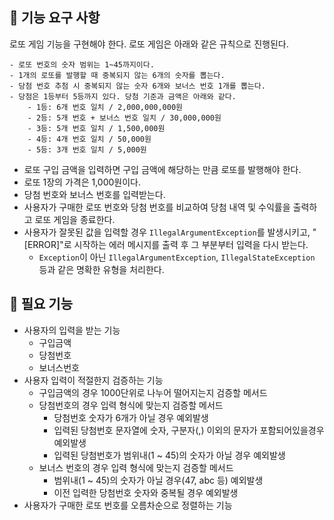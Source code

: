 ## 🚀 기능 요구 사항

로또 게임 기능을 구현해야 한다. 로또 게임은 아래와 같은 규칙으로 진행된다.

```
- 로또 번호의 숫자 범위는 1~45까지이다.
- 1개의 로또를 발행할 때 중복되지 않는 6개의 숫자를 뽑는다.
- 당첨 번호 추첨 시 중복되지 않는 숫자 6개와 보너스 번호 1개를 뽑는다.
- 당첨은 1등부터 5등까지 있다. 당첨 기준과 금액은 아래와 같다.
    - 1등: 6개 번호 일치 / 2,000,000,000원
    - 2등: 5개 번호 + 보너스 번호 일치 / 30,000,000원
    - 3등: 5개 번호 일치 / 1,500,000원
    - 4등: 4개 번호 일치 / 50,000원
    - 5등: 3개 번호 일치 / 5,000원
```

- 로또 구입 금액을 입력하면 구입 금액에 해당하는 만큼 로또를 발행해야 한다.
- 로또 1장의 가격은 1,000원이다.
- 당첨 번호와 보너스 번호를 입력받는다.
- 사용자가 구매한 로또 번호와 당첨 번호를 비교하여 당첨 내역 및 수익률을 출력하고 로또 게임을 종료한다.
- 사용자가 잘못된 값을 입력할 경우 `IllegalArgumentException`를 발생시키고, "[ERROR]"로 시작하는 에러 메시지를 출력 후 그 부분부터 입력을 다시 받는다.
    - `Exception`이 아닌 `IllegalArgumentException`, `IllegalStateException` 등과 같은 명확한 유형을 처리한다.

## 🚀 필요 기능
- 사용자의 입력을 받는 기능
    - 구입금액
    - 당첨번호
    - 보너스번호
- 사용자 입력이 적절한지 검증하는 기능
    - 구입금액의 경우 1000단위로 나누어 떨어지는지 검증할 메서드
    - 당첨번호의 경우 입력 형식에 맞는지 검증할 메서드
      * 당첨번호 숫자가 6개가 아닐 경우 예외발생
      * 입력된 당첨번호 문자열에 숫자, 구분자(,) 이외의 문자가 포함되어있을경우 예외발생
      * 입력된 당첨번호가 범위내(1 ~ 45)의 숫자가 아닐 경우 예외발생
    - 보너스 번호의 경우 입력 형식에 맞는지 검증할 메서드
      * 범위내(1 ~ 45)의 숫자가 아닐 경우(47, abc 등) 예외발생
      * 이전 입력한 당첨번호 숫자와 중복될 경우 예외발생
- 사용자가 구매한 로또 번호를 오름차순으로 정렬하는 기능